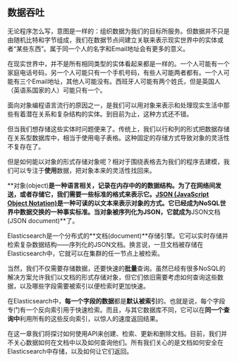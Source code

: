 ## 数据吞吐

无论程序怎么写，意图是一样的：组织数据为我们的目标所服务。但数据并不只是由随机比特和字节组成，我们在数据节点间建立关联来表示现实世界中的实体或者“某些东西”。属于同一个人的名字和Email地址会有更多的意义。

在现实世界中，并不是所有相同类型的实体看起来都是一样的。一个人可能有一个家庭电话号码，另一个人可能只有一个手机号码，有些人可能两者都有。一个人可能有三个Email地址，其他人可能没有。西班牙人可能有两个姓氏，但是英国人（英语系国家的人）可能只有一个。

面向对象编程语言流行的原因之一，是我们可以用对象来表示和处理现实生活中那些有着潜在关系和复杂结构的实体。到目前为止，这种方式还不错。

但当我们想存储这些实体时问题便来了。传统上，我们以行和列的形式把数据存储在关系型数据库中，相当于使用电子表格。这种固定的存储方式导致对象的灵活性不复存在了。

但是如何能以对象的形式存储对象呢？相对于围绕表格去为我们的程序去建模，我们可以专注于**使用**数据，把对象本来的灵活性找回来。

**对象(object)**是一种语言相关，记录在内存中的的数据结构。为了在网络间发送，或者存储它，我们需要一些标准的格式来表示它。[JSON (JavaScript Object Notation)](http://en.wikipedia.org/wiki/Json)是一种可读的以文本来表示对象的方式。它已经成为NoSQL世界中数据交换的一种事实标准。当对象被序列化为JSON，它就成为**JSON文档(JSON document)**了。

Elasticsearch是一个分布式的**文档(document)**存储引擎。它可以实时存储并检索复杂数据结构——序列化的JSON文档。换言说，一旦文档被存储在Elasticsearch中，它就可以在集群的任一节点上被检索。

当然，我们不仅需要存储数据，还要快速的**批量**查询。虽然已经有很多NoSQL的解决方案允许我们以文档的形式存储对象，但它们依旧需要考虑如何查询这些数据，以及哪些字段需要被索引以便检索时更加快速。

在Elasticsearch中，**每一个字段的数据**都是**默认被索引**的。也就是说，每个字段专门有一个反向索引用于快速检索。而且，与其它数据库不同，它可以在**同一个查询中**利用所有的这些反向索引，以惊人的速度返回结果。

在这一章我们将探讨如何使用API来创建、检索、更新和删除文档。目前，我们并不关心数据如何在文档中以及如何查询他们。所有我们关心的是文档如何安全在Elasticsearch中存储，以及如何让它们返回。
